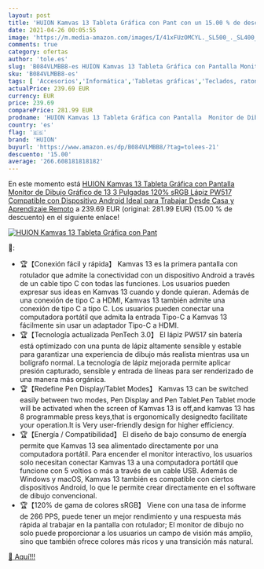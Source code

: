 ```yaml
---
layout: post
title: 'HUION Kamvas 13 Tableta Gráfica con Pant con un 15.00 % de descuento'
date: 2021-04-26 00:05:55
image: 'https://m.media-amazon.com/images/I/41xFUzOMCYL._SL500_._SL400_.jpg'
comments: true
category: ofertas
author: 'tole.es'
slug: 'B084VLMBB8-es HUION Kamvas 13 Tableta Gráfica con Pantalla Monitor de...'
sku: 'B084VLMBB8-es'
tags: [ 'Accesorios','Informática','Tabletas gráficas','Teclados, ratones y periféricos de entrada','huion','lápiz', ]
actualPrice: 239.69 EUR
currency: EUR
price: 239.69
comparePrice: 281.99 EUR
prodname: 'HUION Kamvas 13 Tableta Gráfica con Pantalla  Monitor de Dibujo Gráfico de 13 3 Pulgadas 120% sRGB  Lápiz PW517  Compatible con Dispositivo Android  Ideal para Trabajar Desde Casa y Aprendizaje Remoto'
country: 'es'
flag: '🇪🇸'
brand: 'HUION'
buyurl: 'https://www.amazon.es/dp/B084VLMBB8/?tag=tolees-21'
descuento: '15.00'
average: '266.608181818182'
---
```


En este momento está [HUION Kamvas 13 Tableta Gráfica con Pantalla  Monitor de Dibujo Gráfico de 13 3 Pulgadas 120% sRGB  Lápiz PW517  Compatible con Dispositivo Android  Ideal para Trabajar Desde Casa y Aprendizaje Remoto](https://www.amazon.es/dp/B084VLMBB8/?tag=tolees-21) a 239.69 EUR (original: 281.99 EUR) (15.00 %  de descuento) en el siguiente enlace!

[![HUION Kamvas 13 Tableta Gráfica con Pant](https://m.media-amazon.com/images/I/41xFUzOMCYL._SL500_._SL400_.jpg)](https://www.amazon.es/dp/B084VLMBB8/?tag=tolees-21)

🔎:

- 🏆【Conexión fácil y rápida】 Kamvas 13 es la primera pantalla con rotulador que admite la conectividad con un dispositivo Android a través de un cable tipo C con todas las funciones. Los usuarios pueden expresar sus ideas en Kamvas 13 cuando y donde quieran. Además de una conexión de tipo C a HDMI, Kamvas 13 también admite una conexión de tipo C a tipo C. Los usuarios pueden conectar una computadora portátil que admita la entrada Tipo-C a Kamvas 13 fácilmente sin usar un adaptador Tipo-C a HDMI.
- 🏆【Tecnología actualizada PenTech 3.0】 El lápiz PW517 sin batería está optimizado con una punta de lápiz altamente sensible y estable para garantizar una experiencia de dibujo más realista mientras usa un bolígrafo normal. La tecnología de lápiz mejorada permite aplicar presión capturado, sensible y entrada de líneas para ser renderizado de una manera más orgánica.
- 🏆【Redefine Pen Display/Tablet Modes】 Kamvas 13 can be switched easily between two modes, Pen Display and Pen Tablet.Pen Tablet mode will be activated when the screen of Kamvas 13 is off,and kamvas 13 has 8 programmable press keys,that is ergonomically designedto facilitate your operation.It is Very user-friendly design for higher efficiency.
- 🏆【Energía / Compatibilidad】 El diseño de bajo consumo de energía permite que Kamvas 13 sea alimentado directamente por una computadora portátil. Para encender el monitor interactivo, los usuarios solo necesitan conectar Kamvas 13 a una computadora portátil que funcione con 5 voltios o más a través de un cable USB. Además de Windows y macOS, Kamvas 13 también es compatible con ciertos dispositivos Android, lo que le permite crear directamente en el software de dibujo convencional.
- 🏆【120% de gama de colores sRGB】 Viene con una tasa de informe de 266 PPS, puede tener un mejor rendimiento y una respuesta más rápida al trabajar en la pantalla con rotulador; El monitor de dibujo no solo puede proporcionar a los usuarios un campo de visión más amplio, sino que también ofrece colores más ricos y una transición más natural.

[🛒 Aquí!!!](https://www.amazon.es/dp/B084VLMBB8/?tag=tolees-21)
